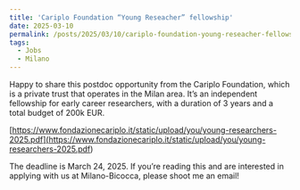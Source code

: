 ```yaml
---
title: 'Cariplo Foundation “Young Reseacher” fellowship'
date: 2025-03-10
permalink: /posts/2025/03/10/cariplo-foundation-young-reseacher-fellowship
tags:
  - Jobs
  - Milano
---
```


Happy to share this postdoc opportunity from the Cariplo Foundation, which is a private trust that operates in the Milan area. It’s an independent fellowship for early career researchers, with a duration of 3 years and a total budget of 200k EUR.

[https://www.fondazionecariplo.it/static/upload/you/young-researchers-2025.pdf](<https://www.fondazionecariplo.it/static/upload/you/young-researchers-2025.pdf>)

The deadline is March 24, 2025. If you’re reading this and are interested in applying with us at Milano-Bicocca, please shoot me an email!

